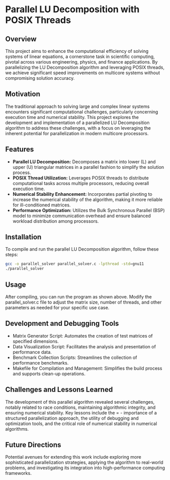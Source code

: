 # Parallel LU Decomposition with POSIX Threads

## Overview
This project aims to enhance the computational efficiency of solving systems of linear equations, a cornerstone task in scientific computing, pivotal across various engineering, physics, and finance applications. By parallelizing the LU Decomposition algorithm and leveraging POSIX threads, we achieve significant speed improvements on multicore systems without compromising solution accuracy.

## Motivation
The traditional approach to solving large and complex linear systems encounters significant computational challenges, particularly concerning execution time and numerical stability. This project explores the development and implementation of a parallelized LU Decomposition algorithm to address these challenges, with a focus on leveraging the inherent potential for parallelization in modern multicore processors.

## Features
- **Parallel LU Decomposition:** Decomposes a matrix into lower (L) and upper (U) triangular matrices in a parallel fashion to simplify the solution process.
- **POSIX Thread Utilization:** Leverages POSIX threads to distribute computational tasks across multiple processors, reducing overall execution time.
- **Numerical Stability Enhancement:** Incorporates partial pivoting to increase the numerical stability of the algorithm, making it more reliable for ill-conditioned matrices.
- **Performance Optimization:** Utilizes the Bulk Synchronous Parallel (BSP) model to minimize communication overhead and ensure balanced workload distribution among processors.

## Installation
To compile and run the parallel LU Decomposition algorithm, follow these steps:

```bash
gcc -o parallel_solver parallel_solver.c -lpthread -std=gnu11
./parallel_solver
```

## Usage
After compiling, you can run the program as shown above. Modify the parallel_solver.c file to adjust the matrix size, number of threads, and other parameters as needed for your specific use case.

## Development and Debugging Tools
- Matrix Generator Script: Automates the creation of test matrices of specified dimensions.
- Data Visualization Script: Facilitates the analysis and presentation of performance data.
- Benchmark Collection Scripts: Streamlines the collection of performance benchmarks.
- Makefile for Compilation and Management: Simplifies the build process and supports clean-up operations.

## Challenges and Lessons Learned
The development of this parallel algorithm revealed several challenges, notably related to race conditions, maintaining algorithmic integrity, and ensuring numerical stability. Key lessons include the = - importance of a structured parallelization approach, the utility of debugging and optimization tools, and the critical role of numerical stability in numerical algorithms.

## Future Directions
Potential avenues for extending this work include exploring more sophisticated parallelization strategies, applying the algorithm to real-world problems, and investigating its integration into high-performance computing frameworks.
